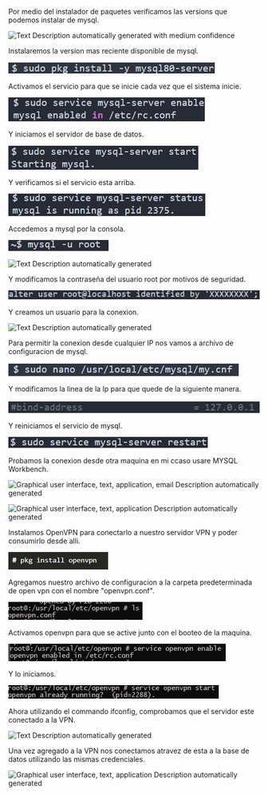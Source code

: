 Por medio del instalador de paquetes verificamos las versions que
podemos instalar de mysql.

![Text Description automatically generated with medium
confidence](./media/media/image1.png)

Instalaremos la version mas reciente disponible de mysql.

![](./media/media/image2.png)

Activamos el servicio para que se inicie cada vez que el sistema inicie.

![](./media/media/image3.png)

Y iniciamos el servidor de base de datos.

![](./media/media/image4.png)

Y verificamos si el servicio esta arriba.

![](./media/media/image5.png)

Accedemos a mysql por la consola.

![](./media/media/image6.png)

![Text Description automatically
generated](./media/media/image7.png)

Y modificamos la contraseña del usuario root por motivos de seguridad.

![](./media/media/image8.png)

Y creamos un usuario para la conexion.

![Text Description automatically
generated](./media/media/image9.png)

Para permitir la conexion desde cualquier IP nos vamos a archivo de
configuracion de mysql.

![](./media/media/image10.png)

Y modificamos la linea de la Ip para que quede de la siguiente manera.

![](./media/media/image11.png)

Y reiniciamos el servicio de mysql.

![](./media/media/image12.png)

Probamos la conexion desde otra maquina en mi ccaso usare MYSQL
Workbench.

![Graphical user interface, text, application, email Description
automatically generated](./media/media/image13.png)

![Graphical user interface, text, application Description automatically
generated](./media/media/image14.png)

Instalamos OpenVPN para conectarlo a nuestro servidor VPN y poder
consumirlo desde alli.

![](./media/media/image15.png)

Agregamos nuestro archivo de configuracion a la carpeta predeterminada
de open vpn con el nombre "openvpn.conf".

![](./media/media/image16.png)

Activamos openvpn para que se active junto con el booteo de la maquina.

![](./media/media/image17.png)

Y lo iniciamos.

![](./media/media/image18.png)

Ahora utilizando el commando ifconfig, comprobamos que el servidor este
conectado a la VPN.

![Text Description automatically
generated](./media/media/image19.png)

Una vez agregado a la VPN nos conectamos atravez de esta a la base de
datos utilizando las mismas credenciales.

![Graphical user interface, text, application Description automatically
generated](./media/media/image20.png)
